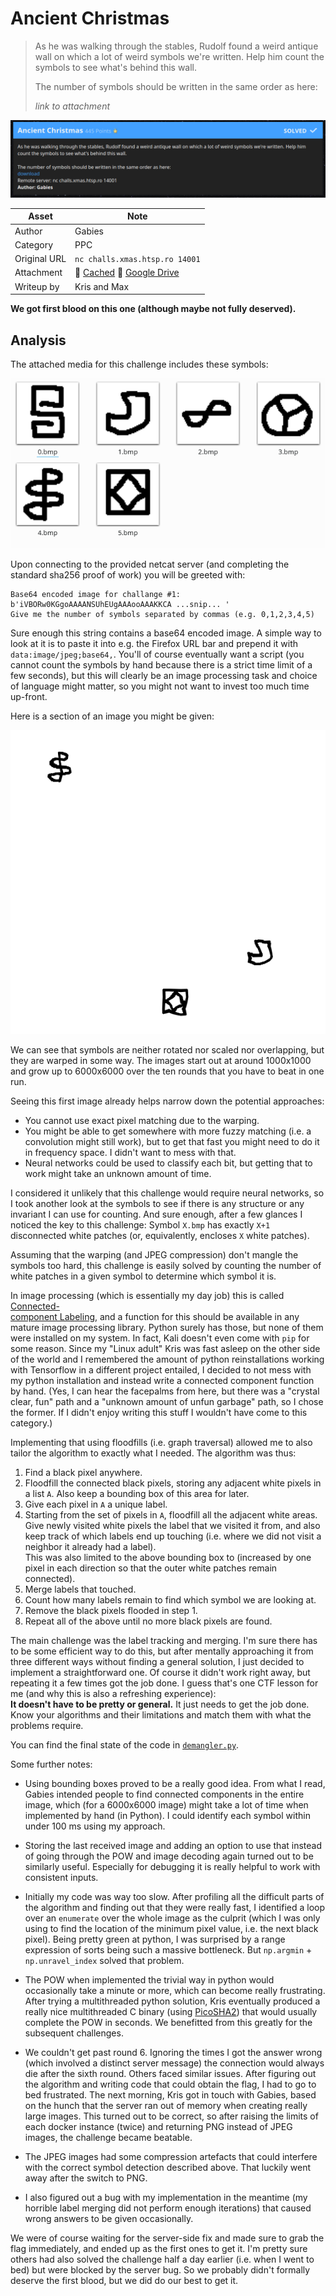 
# Ancient Christmas

> As he was walking through the stables, Rudolf found a weird antique wall on
> which a lot of weird symbols we're written. Help him count the symbols to see
> what's behind this wall.
>
> The number of symbols should be written in the same order as here:
>
> *link to attachment*

![Screenshot](screenshot.png)

| Asset        | Note                                                          |
|--------------|---------------------------------------------------------------|
| Author       | Gabies                                                        |
| Category     | PPC                                                           |
| Original URL | `nc challs.xmas.htsp.ro 14001`                                |
| Attachment   | 💾 [Cached][1] 💾 [Google Drive][2]
| Writeup by   | Kris and Max                                                  |

**We got first blood on this one (although maybe not fully deserved).**

[1]: ./files
[2]: https://drive.google.com/drive/folders/1MTTRQ0PN1W1r8-MV_1zl5kf6F4uuHCJc

## Analysis

The attached media for this challenge includes these symbols:

![Symbols](screenshot-symbols.png)

Upon connecting to the provided netcat server (and completing the standard
sha256 proof of work) you will be greeted with:

```
Base64 encoded image for challange #1:
b'iVBORw0KGgoAAAANSUhEUgAAAooAAAKKCA ...snip... '
Give me the number of symbols separated by commas (e.g. 0,1,2,3,4,5)
```

Sure enough this string contains a base64 encoded image. A simple way to
look at it is to paste it into e.g. the Firefox URL bar and prepend it with
`data:image/jpeg;base64,`. You'll of course eventually want a script (you
cannot count the symbols by hand because there is a strict time limit of a
few seconds), but this will clearly be an image processing task and choice of
language might matter, so you might not want to invest too much time up-front.

Here is a section of an image you might be given:

![Warped Symbols](screenshot-warped.png)

We can see that symbols are neither rotated nor scaled nor overlapping, but
they are warped in some way. The images start out at around 1000x1000 and
grow up to 6000x6000 over the ten rounds that you have to beat in one run.

Seeing this first image already helps narrow down the potential approaches:

- You cannot use exact pixel matching due to the warping.
- You might be able to get somewhere with more fuzzy matching (i.e. a
 convolution might still work), but to get that fast you might need to do it
 in frequency space. I didn't want to mess with that.
- Neural networks could be used to classify each bit, but getting that to work
 might take an unknown amount of time.

I considered it unlikely that this challenge would require neural networks, so
I took another look at the symbols to see if there is any structure or any
invariant I can use for counting. And sure enough, after a few glances I
noticed the key to this challenge: Symbol `X.bmp` has exactly `X+1` disconnected
white patches (or, equivalently, encloses `X` white patches).

Assuming that the warping (and JPEG compression) don't mangle the symbols too
hard, this challenge is easily solved by counting the number of white patches
in a given symbol to determine which symbol it is.

In image processing (which is essentially my day job) this is called [Connected-\
component Labeling][3], and a function for this should be available in any
mature image processing library. Python surely has those, but none of them
were installed on my system. In fact, Kali doesn't even come with `pip` for
some reason. Since my "Linux adult" Kris was fast asleep on the other side of
the world and I remembered the amount of python reinstallations working with
Tensorflow in a different project entailed, I decided to not mess with my
python installation and instead write a connected component function by hand.
(Yes, I can hear the facepalms from here, but there was a "crystal clear, fun"
path and a "unknown amount of unfun garbage" path, so I chose the former. If
I didn't enjoy writing this stuff I wouldn't have come to this category.)

Implementing that using floodfills (i.e. graph traversal) allowed me to also
tailor the algorithm to exactly what I needed. The algorithm was thus:

1. Find a black pixel anywhere.
2. Floodfill the connected black pixels, storing any adjacent white pixels
   in a list `A`. Also keep a bounding box of this area for later.
3. Give each pixel in `A` a unique label.
4. Starting from the set of pixels in `A`, floodfill all the adjacent white
   areas. Give newly visited white pixels the label that we visited it from,
   and also keep track of which labels end up touching (i.e. where we did
   not visit a neighbor it already had a label).  
   This was also limited to the above bounding box to  (increased by one pixel
   in each direction so that the outer white patches remain connected).
5. Merge labels that touched.
6. Count how many labels remain to find which symbol we are looking at.
7. Remove the black pixels flooded in step 1.
8. Repeat all of the above until no more black pixels are found.

The main challenge was the label tracking and merging. I'm sure there has to
be some efficient way to do this, but after mentally approaching it from
three different ways without finding a general solution, I just decided to
implement a straightforward one. Of course it didn't work right away, but
repeating it a few times got the job done. I guess that's one CTF lesson for
me (and why this is also a refreshing experience):  
**It doesn't have to be pretty or general.** It just needs to get the job done.
Know your algorithms and their limitations and match them with what the
problems require.

You can find the final state of the code in [`demangler.py`][4].

Some further notes:

- Using bounding boxes proved to be a really good idea. From what I read,
  Gabies intended people to find connected components in the entire image,
  which (for a 6000x6000 image) might take a lot of time when implemented
  by hand (in Python). I could identify each symbol within under 100 ms
  using my approach.

- Storing the last received image and adding an option to use that instead of
  going through the POW and image decoding again turned out to be similarly
  useful. Especially for debugging it is really helpful to work with
  consistent inputs.
  
- Initially my code was way too slow. After profiling all the difficult parts
  of the algorithm and finding out that they were really fast, I identified a
  loop over an `enumerate` over the whole image as the culprit (which I was
  only using to find the location of the minimum pixel value, i.e. the next
  black pixel). Being pretty green at python, I was surprised by a range
  expression of sorts being such a massive bottleneck. But `np.argmin` +
  `np.unravel_index` solved that problem.

- The POW when implemented the trivial way in python would occasionally take
  a minute or more, which can become really frustrating. After trying a
  multithreaded python solution, Kris eventually produced a really nice
  multithreaded C binary (using [PicoSHA2][5]) that would usually complete the
  POW in seconds. We benefitted from this greatly for the subsequent challenges.

- We couldn't get past round 6. Ignoring the times I got the answer wrong
  (which involved a distinct server message) the connection would always die
  after the sixth round. Others faced similar issues. After figuring out the
  algorithm and writing code that could obtain the flag, I had to go to bed
  frustrated. The next morning, Kris got in touch with Gabies, based on the
  hunch that the server ran out of memory when creating really large images.
  This turned out to be correct, so after raising the limits of each docker
  instance (twice) and returning PNG instead of JPEG images, the challenge
  became beatable.
  
- The JPEG images had some compression artefacts that could interfere with the
  correct symbol detection described above. That luckily went away after the
  switch to PNG.
  
- I also figured out a bug with my implementation in the meantime (my horrible
  label merging did not perform enough iterations) that caused wrong answers
  to be given occasionally.
  
We were of course waiting for the server-side fix and made sure to grab the
flag immediately, and ended up as the first ones to get it. I'm pretty sure
others had also solved the challenge half a day earlier (i.e. when I went to
bed) but were blocked by the server bug. So we probably didn't formally
deserve the first blood, but we did do our best to get it.

[3]: https://en.wikipedia.org/wiki/Connected-component_labeling
[4]: ./demangler.py
[5]: https://github.com/okdshin/PicoSHA2
